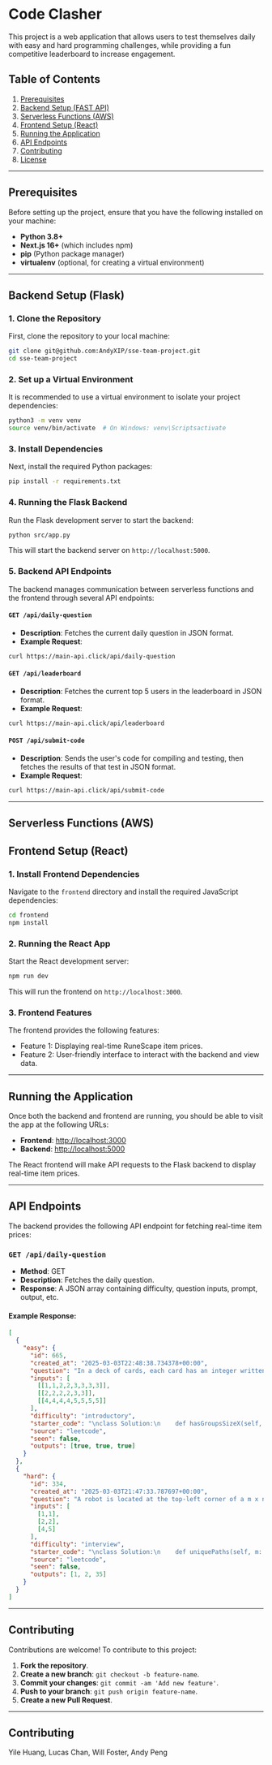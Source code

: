 
# Code Clasher

This project is a web application that allows users to test themselves daily with easy and hard programming challenges, while providing a fun competitive leaderboard to increase engagement.

## Table of Contents

1. [Prerequisites](#prerequisites)
2. [Backend Setup (FAST API)](#backend-setup-flask)
3. [Serverless Functions (AWS)](#serverless-functions)
4. [Frontend Setup (React)](#frontend-setup-react)
5. [Running the Application](#running-the-application)
6. [API Endpoints](#api-endpoints)
7. [Contributing](#contributing)
8. [License](#license)

---

## Prerequisites

Before setting up the project, ensure that you have the following installed on your machine:

- **Python 3.8+**
- **Next.js 16+** (which includes npm)
- **pip** (Python package manager)
- **virtualenv** (optional, for creating a virtual environment)

---

## Backend Setup (Flask)

### 1. Clone the Repository

First, clone the repository to your local machine:

```bash
git clone git@github.com:AndyXIP/sse-team-project.git
cd sse-team-project
```

### 2. Set up a Virtual Environment

It is recommended to use a virtual environment to isolate your project dependencies:

```bash
python3 -m venv venv
source venv/bin/activate  # On Windows: venv\Scriptsactivate
```

### 3. Install Dependencies

Next, install the required Python packages:

```bash
pip install -r requirements.txt
```

### 4. Running the Flask Backend

Run the Flask development server to start the backend:

```bash
python src/app.py
```

This will start the backend server on `http://localhost:5000`.

### 5. Backend API Endpoints

The backend manages communication between serverless functions and the frontend through several API endpoints:

#### `GET /api/daily-question`
- **Description**: Fetches the current daily question in JSON format.
- **Example Request**:

```bash
curl https://main-api.click/api/daily-question
```

#### `GET /api/leaderboard`
- **Description**: Fetches the current top 5 users in the leaderboard in JSON format.
- **Example Request**:

```bash
curl https://main-api.click/api/leaderboard
```

#### `POST /api/submit-code`
- **Description**: Sends the user's code for compiling and testing, then fetches the results of that test in JSON format.
- **Example Request**:

```bash
curl https://main-api.click/api/submit-code
```

---

## Serverless Functions (AWS)

## Frontend Setup (React)

### 1. Install Frontend Dependencies

Navigate to the `frontend` directory and install the required JavaScript dependencies:

```bash
cd frontend
npm install
```

### 2. Running the React App

Start the React development server:

```bash
npm run dev
```

This will run the frontend on `http://localhost:3000`.

### 3. Frontend Features

The frontend provides the following features:

- Feature 1: Displaying real-time RuneScape item prices.
- Feature 2: User-friendly interface to interact with the backend and view data.

---

## Running the Application

Once both the backend and frontend are running, you should be able to visit the app at the following URLs:

- **Frontend**: [http://localhost:3000](http://localhost:3000)
- **Backend**: [http://localhost:5000](http://localhost:5000)

The React frontend will make API requests to the Flask backend to display real-time item prices.

---

## API Endpoints

The backend provides the following API endpoint for fetching real-time item prices:

### `GET /api/daily-question`

- **Method**: GET
- **Description**: Fetches the daily question.
- **Response**: A JSON array containing difficulty, question inputs, prompt, output, etc.

#### Example Response:

```json
[
  {
    "easy": {
      "id": 665,
      "created_at": "2025-03-03T22:48:38.734378+00:00",
      "question": "In a deck of cards, each card has an integer written on it.\nReturn true if and only if you can choose X >= 2 such that it is possible to split the entire deck into 1 or more groups of cards, where:\n\nEach group has exactly X cards.\nAll the cards in each group have the same integer.\n\n \nExample 1:\nInput: deck = [1,2,3,4,4,3,2,1]\nOutput: true\nExplanation: Possible partition [1,1],[2,2],[3,3],[4,4].\n\nExample 2:\nInput: deck = [1,1,1,2,2,2,3,3]\nOutput: false\nExplanation: No possible partition.\n\nExample 3:\nInput: deck = [1]\nOutput: false\nExplanation: No possible partition.\n\nExample 4:\nInput: deck = [1,1]\nOutput: true\nExplanation: Possible partition [1,1].\n\nExample 5:\nInput: deck = [1,1,2,2,2,2]\nOutput: true\nExplanation: Possible partition [1,1],[2,2],[2,2].\n\n \nConstraints:\n\n1 <= deck.length <= 10^4\n0 <= deck[i] < 10^4",
      "inputs": [
        [[1,1,2,2,3,3,3,3]],
        [[2,2,2,2,3,3]],
        [[4,4,4,4,5,5,5,5]]
      ],
      "difficulty": "introductory",
      "starter_code": "\nclass Solution:\n    def hasGroupsSizeX(self, deck: List[int]) -> bool:\n        ",
      "source": "leetcode",
      "seen": false,
      "outputs": [true, true, true]
    }
  },
  {
    "hard": {
      "id": 334,
      "created_at": "2025-03-03T21:47:33.787697+00:00",
      "question": "A robot is located at the top-left corner of a m x n grid (marked 'Start' in the diagram below).\n\nThe robot can only move either down or right at any point in time. The robot is trying to reach the bottom-right corner of the grid (marked 'Finish' in the diagram below).\n\nHow many possible unique paths are there?\n\n\nAbove is a 7 x 3 grid. How many possible unique paths are there?\n\nNote: m and n will be at most 100.\n\nExample 1:\n\n\nInput: m = 3, n = 2\nOutput: 3\nExplanation:\nFrom the top-left corner, there are a total of 3 ways to reach the bottom-right corner:\n1. Right -> Right -> Down\n2. Right -> Down -> Right\n3. Down -> Right -> Right\n\n\nExample 2:\n\n\nInput: m = 7, n = 3\nOutput: 28",
      "inputs": [
        [1,1],
        [2,2],
        [4,5]
      ],
      "difficulty": "interview",
      "starter_code": "\nclass Solution:\n    def uniquePaths(self, m: int, n: int) -> int:\n        ",
      "source": "leetcode",
      "seen": false,
      "outputs": [1, 2, 35]
    }
  }
]
```

---

## Contributing

Contributions are welcome! To contribute to this project:

1. **Fork the repository**.
2. **Create a new branch**: `git checkout -b feature-name`.
3. **Commit your changes**: `git commit -am 'Add new feature'`.
4. **Push to your branch**: `git push origin feature-name`.
5. **Create a new Pull Request**.

---

## Contributing

Yile Huang, Lucas Chan, Will Foster, Andy Peng
